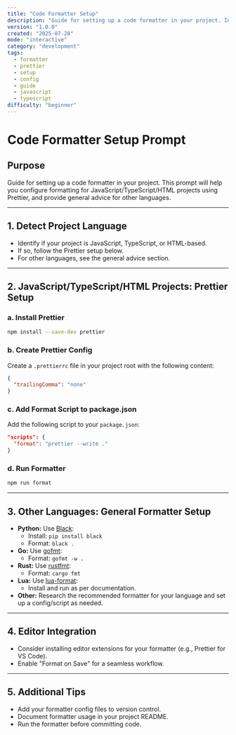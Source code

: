 ```yaml
---
title: "Code Formatter Setup"
description: "Guide for setting up a code formatter in your project. Includes Prettier for JS/TS/HTML and general advice for other languages."
version: "1.0.0"
created: "2025-07-28"
mode: "interactive"
category: "development"
tags:
  - formatter
  - prettier
  - setup
  - config
  - guide
  - javascript
  - typescript
difficulty: "beginner"
---
```


# Code Formatter Setup Prompt

## Purpose

Guide for setting up a code formatter in your project. This prompt will help you configure formatting for JavaScript/TypeScript/HTML projects using Prettier, and provide general advice for other languages.

---

## 1. Detect Project Language

- Identify if your project is JavaScript, TypeScript, or HTML-based.
- If so, follow the Prettier setup below.
- For other languages, see the general advice section.

---

## 2. JavaScript/TypeScript/HTML Projects: Prettier Setup

### a. Install Prettier

```sh
npm install --save-dev prettier
```

### b. Create Prettier Config

Create a `.prettierrc` file in your project root with the following content:

```json
{
  "trailingComma": "none"
}
```

### c. Add Format Script to package.json

Add the following script to your `package.json`:

```json
"scripts": {
  "format": "prettier --write ."
}
```

### d. Run Formatter

```sh
npm run format
```

---

## 3. Other Languages: General Formatter Setup

- **Python:** Use [Black](https://black.readthedocs.io/en/stable/):
  - Install: `pip install black`
  - Format: `black .`
- **Go:** Use [gofmt](https://golang.org/cmd/gofmt/):
  - Format: `gofmt -w .`
- **Rust:** Use [rustfmt](https://github.com/rust-lang/rustfmt):
  - Format: `cargo fmt`
- **Lua:** Use [lua-format](https://github.com/Koihik/LuaFormatter):
  - Install and run as per documentation.
- **Other:** Research the recommended formatter for your language and set up a config/script as needed.

---

## 4. Editor Integration

- Consider installing editor extensions for your formatter (e.g., Prettier for VS Code).
- Enable "Format on Save" for a seamless workflow.

---

## 5. Additional Tips

- Add your formatter config files to version control.
- Document formatter usage in your project README.
- Run the formatter before committing code.
